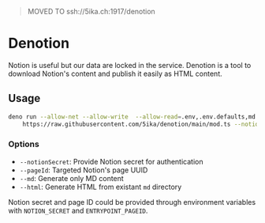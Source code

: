 > MOVED TO ssh://5ika.ch:1917/denotion

# Denotion

Notion is useful but our data are locked in the service.
Denotion is a tool to download Notion's content and publish it easily as HTML content.

## Usage
```bash
deno run --allow-net --allow-write  --allow-read=.env,.env.defaults,md --allow-env \
    https://raw.githubusercontent.com/5ika/denotion/main/mod.ts --notionSecret <secret> --pageId <page ID>
```

### Options
- `--notionSecret`: Provide Notion secret for authentication
- `--pageId`: Targeted Notion's page UUID
- `--md`: Generate only MD content
- `--html`: Generate HTML from existant `md` directory

Notion secret and page ID could be provided through environment variables with `NOTION_SECRET` and `ENTRYPOINT_PAGEID`.

